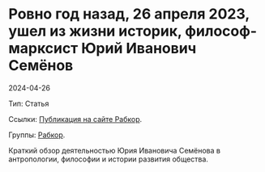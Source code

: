 # Ровно год назад, 26 апреля 2023, ушел из жизни историк, философ-марксист Юрий Иванович Семёнов

2024-04-26

Тип: Статья

Ссылки: [Публикация на сайте Рабкор](https://rabkor.ru/columns/edu/2024/04/26/one-year-since-the-death-of-yuri-ivanovich-semenov).

Группы: [Рабкор](da645c3e-65dd-4f6a-aef3-eb312b8da0ce.md).

Краткий обзор деятельностью Юрия Ивановича Семёнова в антропологии, философии и истории развития общества.
